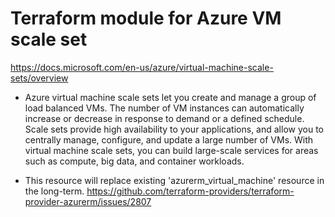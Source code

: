 # Terraform module for Azure VM scale set
https://docs.microsoft.com/en-us/azure/virtual-machine-scale-sets/overview

- Azure virtual machine scale sets let you create and manage a group of load balanced VMs. The number of VM instances can automatically increase or decrease in response to demand or a defined schedule. Scale sets provide high availability to your applications, and allow you to centrally manage, configure, and update a large number of VMs. With virtual machine scale sets, you can build large-scale services for areas such as compute, big data, and container workloads.

- This resource will replace existing 'azurerm_virtual_machine' resource in the long-term.
    https://github.com/terraform-providers/terraform-provider-azurerm/issues/2807